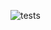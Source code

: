 ![tests](https://github.com/brianchunghli/file_testing/actions/workflows/python-app.yml/badge.svg?event=push)
